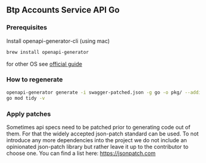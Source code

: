 ## Btp Accounts Service API Go

### Prerequisites
Install openapi-generator-cli (using mac)
```bash
brew install openapi-generator
```
for other OS see [official guide](https://openapi-generator.tech/docs/installation)

### How to regenerate
```bash
openapi-generator generate -i swagger-patched.json -g go -o pkg/ --additional-properties=generateInterfaces=true,disallowAdditionalPropertiesIfNotPresent=false
go mod tidy -v
```

### Apply patches
Sometimes api specs need to be patched prior to generating code out of them. 
For that the widely accepted json-patch standard can be used. To not introduce any more dependencies into the project
we do not include an opinionated json-patch library but rather leave it up to the contributor to choose one. 
You can find a list here: https://jsonpatch.com
